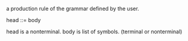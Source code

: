 a production rule of the grammar defined by the user.

head ::= body 

head is a nonterminal.
body is list of symbols. (terminal or nonterminal)
